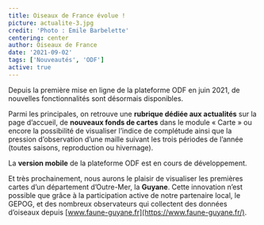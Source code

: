 ```yaml
---
title: Oiseaux de France évolue !
picture: actualite-3.jpg
credit: 'Photo : Emile Barbelette'
centering: center
author: Oiseaux de France
date: '2021-09-02'
tags: ['Nouveautés', 'ODF']
active: true
---
```


Depuis la première mise en ligne de la plateforme ODF en juin 2021, de nouvelles fonctionnalités sont désormais disponibles.

Parmi les principales, on retrouve une **rubrique dédiée aux actualités** sur la page d’accueil, de **nouveaux fonds de cartes** dans le module « Carte » ou encore la possibilité de visualiser l’indice de complétude ainsi que la pression d’observation d’une maille suivant les trois périodes de l’année (toutes saisons, reproduction ou hivernage).

La **version mobile** de la plateforme ODF est en cours de développement.

Et très prochainement, nous aurons le plaisir de visualiser les premières cartes d’un département d’Outre-Mer, la **Guyane**. Cette innovation n’est possible que grâce à la participation active de notre partenaire local, le GEPOG, et des nombreux observateurs qui collectent des données d’oiseaux depuis [www.faune-guyane.fr](https://www.faune-guyane.fr/).
